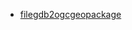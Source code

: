 ﻿*  [filegdb2ogcgeopackage](/FME/ages/ages_leverans_specifika/kalmar/filegdb2ogcgeopackage/filegdb2ogcgeopackage)


